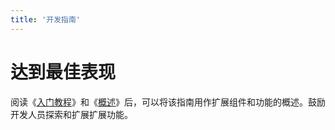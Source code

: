 ```yaml
---
title: '开发指南'
---
```


# 达到最佳表现

阅读《[入门教程](/introduce/gettingStarted.html)》和《[概述](/introduce/overview.html)》后，可以将该指南用作扩展组件和功能的概述。鼓励开发人员探索和扩展扩展功能。